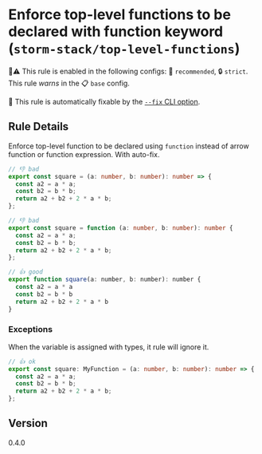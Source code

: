 # Enforce top-level functions to be declared with function keyword (`storm-stack/top-level-functions`)

💼⚠️ This rule is enabled in the following configs: 🌟 `recommended`, 🔒
`strict`. This rule _warns_ in the 📋 `base` config.

🔧 This rule is automatically fixable by the
[`--fix` CLI option](https://eslint.org/docs/latest/user-guide/command-line-interface#--fix).

<!-- end auto-generated rule header -->

## Rule Details

Enforce top-level function to be declared using `function` instead of arrow
function or function expression. With auto-fix.

<!-- eslint-skip -->

```ts
// 👎 bad
export const square = (a: number, b: number): number => {
  const a2 = a * a;
  const b2 = b * b;
  return a2 + b2 + 2 * a * b;
};
```

<!-- eslint-skip -->

```ts
// 👎 bad
export const square = function (a: number, b: number): number {
  const a2 = a * a;
  const b2 = b * b;
  return a2 + b2 + 2 * a * b;
};
```

<!-- eslint-skip -->

```js
// 👍 good
export function square(a: number, b: number): number {
  const a2 = a * a
  const b2 = b * b
  return a2 + b2 + 2 * a * b
}
```

### Exceptions

When the variable is assigned with types, it rule will ignore it.

<!-- eslint-skip -->

```ts
// 👍 ok
export const square: MyFunction = (a: number, b: number): number => {
  const a2 = a * a;
  const b2 = b * b;
  return a2 + b2 + 2 * a * b;
};
```

## Version

0.4.0
